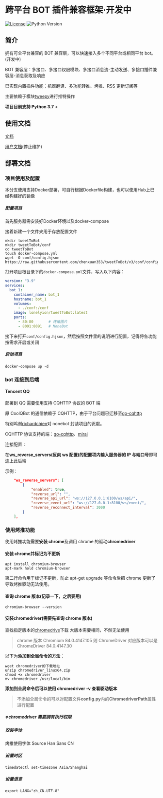 # 跨平台 BOT 插件兼容框架·开发中

[![License](https://img.shields.io/github/license/richardchien/nonebot.svg)](LICENSE)&nbsp;![Python Version](https://img.shields.io/badge/python-3.7+-blue.svg)

## 简介

拥有可全平台兼容的 BOT 兼容层，可以快速接入多个不同平台或相同平台 bot。(开发中)

BOT 兼容层：多接口、多接口权限模块、多接口消息流-主动发送、多接口插件兼容层-消息获取及响应

已实现内置插件功能：机器翻译、多功能转推、烤推、RSS 更新订阅等

主要依赖于模块[tweepy](https://github.com/tweepy/tweepy)进行推特操作

**项目目前支持 Python 3.7 +**

## 使用文档

[文档](https://github.com/bothbot/OneTweBot-Docs)

[用户文档](https://chenxuan353.github.io/tweetTobot/)(停止维护)

## 部署文档

### 项目使用及配置

本分支使用支持Docker部署，可自行根据Dockerfile构建，也可以使用Hub上已经构建好的镜像

##### 配置项目

首先服务器需安装好Docker环境以及docker-compose

接着新建一个文件夹用于存放配置文件

```shell
mkdir tweetToBot
mkdir tweetToBot/conf
cd tweetToBot
touch docker-compose.yml
wget -O conf/config.hjson https://raw.githubusercontent.com/chenxuan353/tweetToBot/v3/conf/config_example.hjson
```

打开项目根目录下的`docker-compose.yml`文件，写入以下内容：

```yml
version: "3.9"
services:
  bot_1:
    container_name: bot_1
    hostname: bot_1
    volumes:
      - ./conf:/conf
    image: lonelyion/tweetToBot:latest
    ports:
      - 80:80       # 烤推图片
      - 8091:8091   # NoneBot
```

接下来打开`conf/config.hjson`，然后按照文件里的说明进行配置，记得将各功能按需求开启或关闭

##### 启动项目

```shell
docker-compose up -d
```

### bot 连接到后端

#### Tencent QQ

部署到 QQ 需要使用支持 CQHTTP 协议的 BOT 端

原 CoolQBot 的通信依赖于 CQHTTP，由于平台问题已迁移至[go-cqhttp](https://github.com/Mrs4s/go-cqhttp)

特别鸣谢[richardchien](https://github.com/richardchien)对 nonebot 封装项目的贡献。

CQHTTP 协议支持的端：[go-cqhttp](https://github.com/yyuueexxiinngg/cqhttp-mirai)、[mirai](https://github.com/yyuueexxiinngg/cqhttp-mirai)

连接配置：

在**ws_reverse_servers(反向 ws 配置)**的配置项内**输入服务器的 IP 与端口号**即可连上此后端

示例：

```json
    "ws_reverse_servers": [
        {
            "enabled": true,
            "reverse_url": "",
            "reverse_api_url": "ws://127.0.0.1:8100/ws/api/",
            "reverse_event_url": "ws://127.0.0.1:8100/ws/event/",
            "reverse_reconnect_interval": 3000
        }
    ],
```

### 使用烤推功能

使用烤推功能需要**安装 chrome**及调用 chrome 的驱动**chromedriver**

#### **安装 chrome**并标记为不更新

```shell
apt install chromium-browser
apt-mark hold chromium-browser
```

第二行命令用于标记不更新，防止 apt-get upgrade 等命令后把 chrome 更新了导致烤推驱动无法使用。

#### 查询 chrome 版本(记录一下，之后要用)

```
chromium-browser --version
```

#### 安装**chromedriver**(需要先查询 chrome 版本)

查找指定版本的[chromedrive](https://chromedriver.storage.googleapis.com/index.html)下载 大版本需要相同，不然无法使用

> chrome 版本 Chromium 84.0.4147.105 则 ChromeDriver 对应版本可以是 ChromeDriver 84.0.4147.30

以下为**添加到全局命令的方法**：

```shell
wget chromedriver的下载地址
unzip chromedriver_linux64.zip
chmod +x chromedriver
mv chromedriver /usr/local/bin
```

**添加到全局命令后可以使用 chromedriver -v 查看驱动版本**

> 不添加全局命令的可以对配置文件**config.py**内的**ChromedriverPath**属性进行配置

##### **※chromedriver 需要拥有执行权限**

##### 安装字体

烤推使用字体 Source Han Sans CN

##### 设置时区

```
timedatectl set-timezone Asia/Shanghai
```

##### 设置语言

```
export LANG="zh_CN.UTF-8"
```
